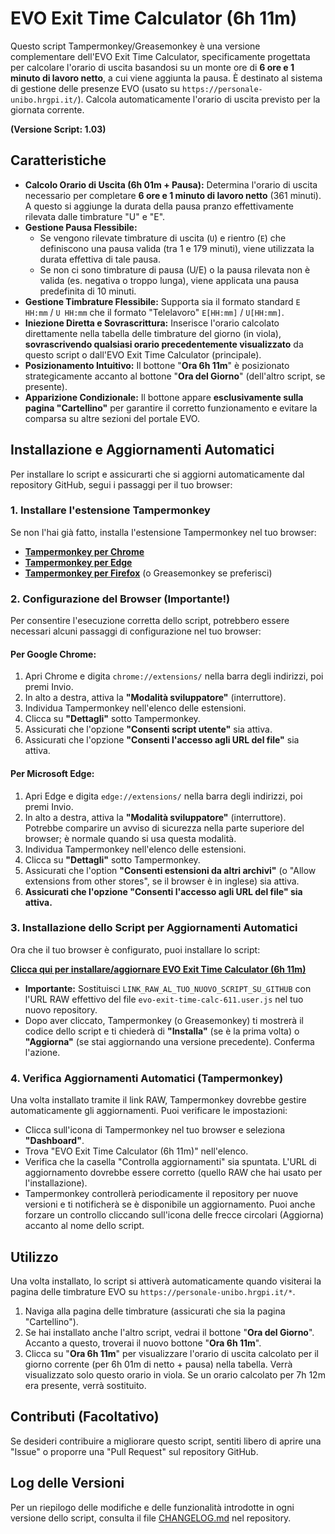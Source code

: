 # EVO Exit Time Calculator (6h 11m)

Questo script Tampermonkey/Greasemonkey è una versione complementare dell'EVO Exit Time Calculator, specificamente progettata per calcolare l'orario di uscita basandosi su un monte ore di **6 ore e 1 minuto di lavoro netto**, a cui viene aggiunta la pausa. È destinato al sistema di gestione delle presenze EVO (usato su `https://personale-unibo.hrgpi.it/`). Calcola automaticamente l'orario di uscita previsto per la giornata corrente.

**(Versione Script: 1.03)**

## Caratteristiche

* **Calcolo Orario di Uscita (6h 01m + Pausa):** Determina l'orario di uscita necessario per completare **6 ore e 1 minuto di lavoro netto** (361 minuti). A questo si aggiunge la durata della pausa pranzo effettivamente rilevata dalle timbrature "U" e "E".
* **Gestione Pausa Flessibile:**
    * Se vengono rilevate timbrature di uscita (`U`) e rientro (`E`) che definiscono una pausa valida (tra 1 e 179 minuti), viene utilizzata la durata effettiva di tale pausa.
    * Se non ci sono timbrature di pausa (U/E) o la pausa rilevata non è valida (es. negativa o troppo lunga), viene applicata una pausa predefinita di 10 minuti.
* **Gestione Timbrature Flessibile:** Supporta sia il formato standard `E HH:mm` / `U HH:mm` che il formato "Telelavoro" `E[HH:mm]` / `U[HH:mm]`.
* **Iniezione Diretta e Sovrascrittura:** Inserisce l'orario calcolato direttamente nella tabella delle timbrature del giorno (in viola), **sovrascrivendo qualsiasi orario precedentemente visualizzato** da questo script o dall'EVO Exit Time Calculator (principale).
* **Posizionamento Intuitivo:** Il bottone "**Ora 6h 11m**" è posizionato strategicamente accanto al bottone "**Ora del Giorno**" (dell'altro script, se presente).
* **Apparizione Condizionale:** Il bottone appare **esclusivamente sulla pagina "Cartellino"** per garantire il corretto funzionamento e evitare la comparsa su altre sezioni del portale EVO.

## Installazione e Aggiornamenti Automatici

Per installare lo script e assicurarti che si aggiorni automaticamente dal repository GitHub, segui i passaggi per il tuo browser:

### 1. Installare l'estensione Tampermonkey

Se non l'hai già fatto, installa l'estensione Tampermonkey nel tuo browser:

* **[Tampermonkey per Chrome](https://chrome.google.com/webstore/detail/tampermonkey/dhdgffkkebhmkfjojejmpbldmpobfkfo)**
* **[Tampermonkey per Edge](https://microsoftedge.microsoft.com/addons/detail/tampermonkey/iikmkjmpbldmmepgdkmfapfmccmocdkf)**
* **[Tampermonkey per Firefox](https://addons.mozilla.org/it/firefox/addon/tampermonkey/)** (o Greasemonkey se preferisci)

### 2. Configurazione del Browser (Importante!)

Per consentire l'esecuzione corretta dello script, potrebbero essere necessari alcuni passaggi di configurazione nel tuo browser:

#### Per Google Chrome:

1.  Apri Chrome e digita `chrome://extensions/` nella barra degli indirizzi, poi premi Invio.
2.  In alto a destra, attiva la **"Modalità sviluppatore"** (interruttore).
3.  Individua Tampermonkey nell'elenco delle estensioni.
4.  Clicca su **"Dettagli"** sotto Tampermonkey.
5.  Assicurati che l'opzione **"Consenti script utente"** sia attiva.
6.  Assicurati che l'opzione **"Consenti l'accesso agli URL del file"** sia attiva.

#### Per Microsoft Edge:

1.  Apri Edge e digita `edge://extensions/` nella barra degli indirizzi, poi premi Invio.
2.  In alto a destra, attiva la **"Modalità sviluppatore"** (interruttore). Potrebbe comparire un avviso di sicurezza nella parte superiore del browser; è normale quando si usa questa modalità.
3.  Individua Tampermonkey nell'elenco delle estensioni.
4.  Clicca su **"Dettagli"** sotto Tampermonkey.
5.  Assicurati che l'option **"Consenti estensioni da altri archivi"** (o "Allow extensions from other stores", se il browser è in inglese) sia attiva.
6.  **Assicurati che l'opzione "Consenti l'accesso agli URL del file" sia attiva.**

### 3. Installazione dello Script per Aggiornamenti Automatici

Ora che il tuo browser è configurato, puoi installare lo script:

[**Clicca qui per installare/aggiornare EVO Exit Time Calculator (6h 11m)**](LINK_RAW_AL_TUO_NUOVO_SCRIPT_SU_GITHUB)

* **Importante:** Sostituisci `LINK_RAW_AL_TUO_NUOVO_SCRIPT_SU_GITHUB` con l'URL RAW effettivo del file `evo-exit-time-calc-611.user.js` nel tuo nuovo repository.
* Dopo aver cliccato, Tampermonkey (o Greasemonkey) ti mostrerà il codice dello script e ti chiederà di **"Installa"** (se è la prima volta) o **"Aggiorna"** (se stai aggiornando una versione precedente). Conferma l'azione.

### 4. Verifica Aggiornamenti Automatici (Tampermonkey)

Una volta installato tramite il link RAW, Tampermonkey dovrebbe gestire automaticamente gli aggiornamenti. Puoi verificare le impostazioni:

* Clicca sull'icona di Tampermonkey nel tuo browser e seleziona **"Dashboard"**.
* Trova "EVO Exit Time Calculator (6h 11m)" nell'elenco.
* Verifica che la casella "Controlla aggiornamenti" sia spuntata. L'URL di aggiornamento dovrebbe essere corretto (quello RAW che hai usato per l'installazione).
* Tampermonkey controllerà periodicamente il repository per nuove versioni e ti notificherà se è disponibile un aggiornamento. Puoi anche forzare un controllo cliccando sull'icona delle frecce circolari (Aggiorna) accanto al nome dello script.

## Utilizzo

Una volta installato, lo script si attiverà automaticamente quando visiterai la pagina delle timbrature EVO su `https://personale-unibo.hrgpi.it/*`.

1.  Naviga alla pagina delle timbrature (assicurati che sia la pagina "Cartellino").
2.  Se hai installato anche l'altro script, vedrai il bottone "**Ora del Giorno**". Accanto a questo, troverai il nuovo bottone "**Ora 6h 11m**".
3.  Clicca su "**Ora 6h 11m**" per visualizzare l'orario di uscita calcolato per il giorno corrente (per 6h 01m di netto + pausa) nella tabella. Verrà visualizzato solo questo orario in viola. Se un orario calcolato per 7h 12m era presente, verrà sostituito.

## Contributi (Facoltativo)

Se desideri contribuire a migliorare questo script, sentiti libero di aprire una "Issue" o proporre una "Pull Request" sul repository GitHub.

## Log delle Versioni

Per un riepilogo delle modifiche e delle funzionalità introdotte in ogni versione dello script, consulta il file [CHANGELOG.md](CHANGELOG.md) nel repository.
